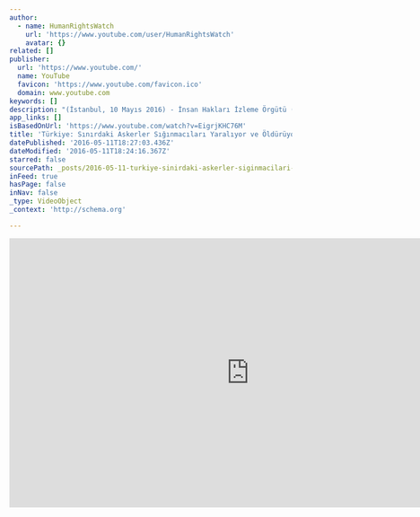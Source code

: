 ```yaml
---
author:
  - name: HumanRightsWatch
    url: 'https://www.youtube.com/user/HumanRightsWatch'
    avatar: {}
related: []
publisher:
  url: 'https://www.youtube.com/'
  name: YouTube
  favicon: 'https://www.youtube.com/favicon.ico'
  domain: www.youtube.com
keywords: []
description: "(İstanbul, 10 Mayıs 2016) - İnsan Hakları İzleme Örgütü (Human Rights Watch) bugün yaptığı açıklamada Türk sınır birliklerinin Türkiye'ye geçmeye çalışan Suriyeli sığınmacılara ateş açtığını, kaba şiddet uyguladığını, bunun sonucunda da ölümler ve ağır yaralanmalar yaşandığını söyledi. Türkiye makamları Suriyeli sığınmacıları sınırda geri itmekten vazgeçmeli ve sınırdaki askerlerin aşırı güç kullandığı tüm vakaları soruşturmalıdır."
app_links: []
isBasedOnUrl: 'https://www.youtube.com/watch?v=EigrjKHC76M'
title: 'Türkiye: Sınırdaki Askerler Sığınmacıları Yaralıyor ve Öldürüyor'
datePublished: '2016-05-11T18:27:03.436Z'
dateModified: '2016-05-11T18:24:16.367Z'
starred: false
sourcePath: _posts/2016-05-11-turkiye-sinirdaki-askerler-siginmacilari-yaraliyor-ve-oldur.md
inFeed: true
hasPage: false
inNav: false
_type: VideoObject
_context: 'http://schema.org'

---
```

<iframe src="https://cdn.embedly.com/widgets/media.html?src=https%3A%2F%2Fwww.youtube.com%2Fembed%2FEigrjKHC76M%3Ffeature%3Doembed&amp;url=http%3A%2F%2Fwww.youtube.com%2Fwatch%3Fv%3DEigrjKHC76M&amp;image=https%3A%2F%2Fi.ytimg.com%2Fvi%2FEigrjKHC76M%2Fhqdefault.jpg&amp;key=b7d04c9b404c499eba89ee7072e1c4f7&amp;type=text%2Fhtml&amp;schema=youtube" width="854" height="480" scrolling="no" frameborder="0" allowfullscreen="" style=""></iframe>